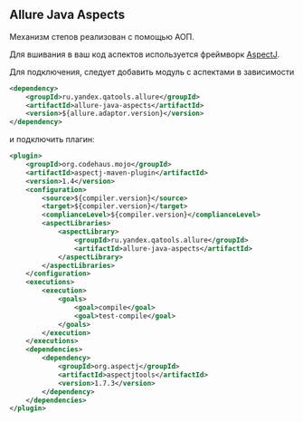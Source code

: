 ## Allure Java Aspects

Механизм степов реализован с помощью АОП.

Для вшивания в ваш код аспектов используется фреймворк [AspectJ](http://eclipse.org/aspectj/).

Для подключения, следует добавить модуль с аспектами в зависимости 

``` xml
<dependency>
    <groupId>ru.yandex.qatools.allure</groupId>
    <artifactId>allure-java-aspects</artifactId>
    <version>${allure.adaptor.version}</version>
</dependency>
```

и подключить плагин:

``` xml
<plugin>
    <groupId>org.codehaus.mojo</groupId>
    <artifactId>aspectj-maven-plugin</artifactId>
    <version>1.4</version>
    <configuration>
        <source>${compiler.version}</source>
        <target>${compiler.version}</target>
        <complianceLevel>${compiler.version}</complianceLevel>
        <aspectLibraries>
            <aspectLibrary>
                <groupId>ru.yandex.qatools.allure</groupId>
                <artifactId>allure-java-aspects</artifactId>
            </aspectLibrary>
        </aspectLibraries>
    </configuration>
    <executions>
        <execution>
            <goals>
                <goal>compile</goal>
                <goal>test-compile</goal>
            </goals>
        </execution>
    </executions>
    <dependencies>
        <dependency>
            <groupId>org.aspectj</groupId>
            <artifactId>aspectjtools</artifactId>
            <version>1.7.3</version>
        </dependency>
    </dependencies>
</plugin>
```
